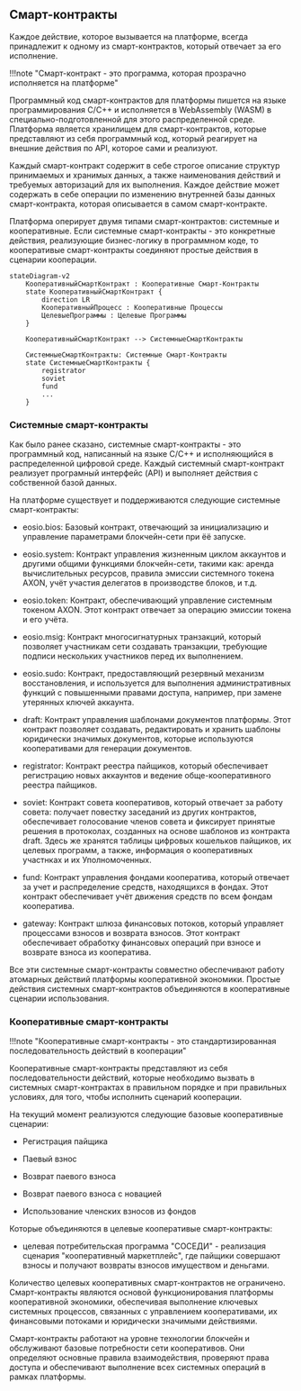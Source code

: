 
## Смарт-контракты

Каждое действие, которое вызывается на платформе, всегда принадлежит к одному из смарт-контрактов, который отвечает за его исполнение. 


!!!note "Смарт-контракт - это программа, которая прозрачно исполняется на платформе"

Программный код смарт-контрактов для платформы пишется на языке программирования C/C++ и исполняется в WebAssembly (WASM) в специально-подготовленной для этого распределенной среде. Платформа является хранилищем для смарт-контрактов, которые представляют из себя программный код, который реагирует на внешние действия по API, которое сами и реализуют.

Каждый смарт-контракт содержит в себе строгое описание структур принимаемых и хранимых данных, а также наименования действий и требуемых авторизаций для их выполнения. Каждое действие может содержать в себе операции по изменению внутренней базы данных смарт-контракта, которая описывается в самом смарт-контракте. 


Платформа оперирует двумя типами смарт-контрактов: системные и кооперативные. Если системные смарт-контракты - это конкретные действия, реализующие бизнес-логику в программном коде, то кооперативые смарт-контракты соединяют простые действия в сценарии кооперации. 


```mermaid
stateDiagram-v2
    КооперативныйСмартКонтракт : Кооперативные Смарт-Контракты
    state КооперативныйСмартКонтракт {
        direction LR
        КооперативныйПроцесс : Кооперативные Процессы
        ЦелевыеПрограммы : Целевые Программы
    }
    
    КооперативныйСмартКонтракт --> СистемныеСмартКонтракты

    СистемныеСмартКонтракты: Системные Смарт-Контракты
    state СистемныеСмартКонтракты {
        registrator
        soviet
        fund
        ...
    }
```

### Системные смарт-контракты
Как было ранее сказано, системные смарт-контракты - это программный код, написанный на языке C/C++ и исполняющийся в распределенной цифровой среде. Каждый системный смарт-контракт реализует програмный интерфейс (API) и выполняет действия с собственной базой данных. 

На платформе существует и поддерживаются следующие системные смарт-контракты:

- eosio.bios: Базовый контракт, отвечающий за инициализацию и управление параметрами блокчейн-сети при ёё запуске. 

- eosio.system: Контракт управления жизненным циклом аккаунтов и другими общими функциями блокчейн-сети, такими как: аренда вычислительных ресурсов, правила эмиссии системного токена AXON, учёт участия делегатов в производстве блоков, и т.д. 

- eosio.token: Контракт, обеспечивающий управление системным токеном AXON. Этот контракт отвечает за операцию эмиссии токена и его учёта.

- eosio.msig: Контракт многосигнатурных транзакций, который позволяет участникам сети создавать транзакции, требующие подписи нескольких участников перед их выполнением. 

- eosio.sudo: Контракт, предоставляющий резервный механизм восстановления, и используется для выполнения административных функций с повышенными правами доступа, например, при замене утерянных ключей аккаунта.

- draft: Контракт управления шаблонами документов платформы. Этот контракт позволяет создавать, редактировать и хранить шаблоны юридически значимых документов, которые используются кооперативами для генерации документов.

- registrator: Контракт реестра пайщиков, который обеспечивает регистрацию новых аккаунтов и ведение обще-кооперативного реестра пайщиков.  

- soviet: Контракт совета кооперативов, который отвечает за работу совета: получает повестку заседаний из других контрактов, обеспечивает голосование членов совета и фиксирует принятые решения в протоколах, созданных на основе шаблонов из контракта draft. Здесь же хранятся таблицы цифровых кошельков пайщиков, их целевых программ, а также, информация о кооперативных участнках и их Уполномоченных. 

- fund: Контракт управления фондами кооператива, который отвечает за учет и распределение средств, находящихся в фондах. Этот контракт обеспечивает учёт движения средств по всем фондам кооператива.

- gateway: Контракт шлюза финансовых потоков, который управляет процессами взносов и возврата взносов. Этот контракт обеспечивает обработку финансовых операций при взносе и возврате взноса из кооператива.

Все эти системные смарт-контракты совместно обеспечивают работу атомарных действий платформы кооперативной экономики. Простые действия системных смарт-контрактов объединяются в кооперативные сценарии использования. 


### Кооперативные смарт-контракты

!!!note "Кооперативные смарт-контракты - это стандартизированная последовательность действий в кооперации"

Кооперативные смарт-контракты представляют из себя последовательности действий, которые необходимо вызвать в системных смарт-контрактах в правильном порядке и при правильных условиях, для того, чтобы исполнить сценарий кооперации. 

На текущий момент реализуются следующие базовые кооперативные сценарии:

- Регистрация пайщика

- Паевый взнос 

- Возврат паевого взноса

- Возврат паевого взноса с новацией

- Использование членских взносов из фондов 

Которые объединяются в целевые кооперативые смарт-контракты:

- целевая потребительская программа "СОСЕДИ" - реализация сценария "кооперативный маркетплейс", где пайщики совершают взносы и получают возвраты взносов имуществом и деньгами. 

Количество целевых кооперативных смарт-контрактов не ограничено. Смарт-контракты являются основой функционирования платформы кооперативной экономики, обеспечивая выполнение ключевых системных процессов, связанных с управлением кооперативами, их финансовыми потоками и юридически значимыми действиями. 

Смарт-контракты работают на уровне технологии блокчейн и обслуживают базовые потребности сети кооперативов. Они определяют основные правила взаимодействия, проверяют права доступа и обеспечивают выполнение всех системных операций в рамках платформы.

